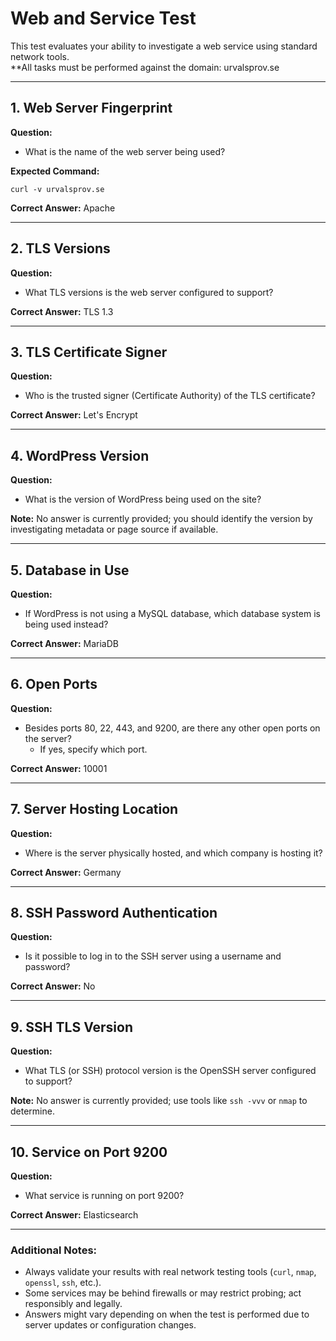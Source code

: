 

# Web and Service Test

This test evaluates your ability to investigate a web service using standard network tools.  
**All tasks must be performed against the domain: urvalsprov.se

---

## 1. Web Server Fingerprint
**Question:**  
- What is the name of the web server being used?

**Expected Command:**
```
curl -v urvalsprov.se
```

**Correct Answer:** Apache

---

## 2. TLS Versions
**Question:**  
- What TLS versions is the web server configured to support?

**Correct Answer:** TLS 1.3

---

## 3. TLS Certificate Signer
**Question:**  
- Who is the trusted signer (Certificate Authority) of the TLS certificate?

**Correct Answer:** Let's Encrypt

---

## 4. WordPress Version
**Question:**  
- What is the version of WordPress being used on the site?

**Note:** No answer is currently provided; you should identify the version by investigating metadata or page source if available.

---

## 5. Database in Use
**Question:**  
- If WordPress is not using a MySQL database, which database system is being used instead?

**Correct Answer:** MariaDB

---

## 6. Open Ports
**Question:**  
- Besides ports 80, 22, 443, and 9200, are there any other open ports on the server?  
  - If yes, specify which port.

**Correct Answer:** 10001

---

## 7. Server Hosting Location
**Question:**  
- Where is the server physically hosted, and which company is hosting it?

**Correct Answer:** Germany

---

## 8. SSH Password Authentication
**Question:**  
- Is it possible to log in to the SSH server using a username and password?

**Correct Answer:** No

---

## 9. SSH TLS Version
**Question:**  
- What TLS (or SSH) protocol version is the OpenSSH server configured to support?

**Note:** No answer is currently provided; use tools like `ssh -vvv` or `nmap` to determine.

---

## 10. Service on Port 9200
**Question:**  
- What service is running on port 9200?

**Correct Answer:** Elasticsearch

---

### Additional Notes:
- Always validate your results with real network testing tools (`curl`, `nmap`, `openssl`, `ssh`, etc.).
- Some services may be behind firewalls or may restrict probing; act responsibly and legally.
- Answers might vary depending on when the test is performed due to server updates or configuration changes.

